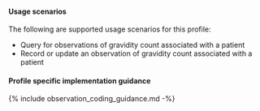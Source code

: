 #### Usage scenarios

The following are supported usage scenarios for this profile:

- Query for observations of gravidity count associated with a patient
- Record or update an observation of gravidity count associated with a patient


#### Profile specific implementation guidance
{% include observation_coding_guidance.md -%}




